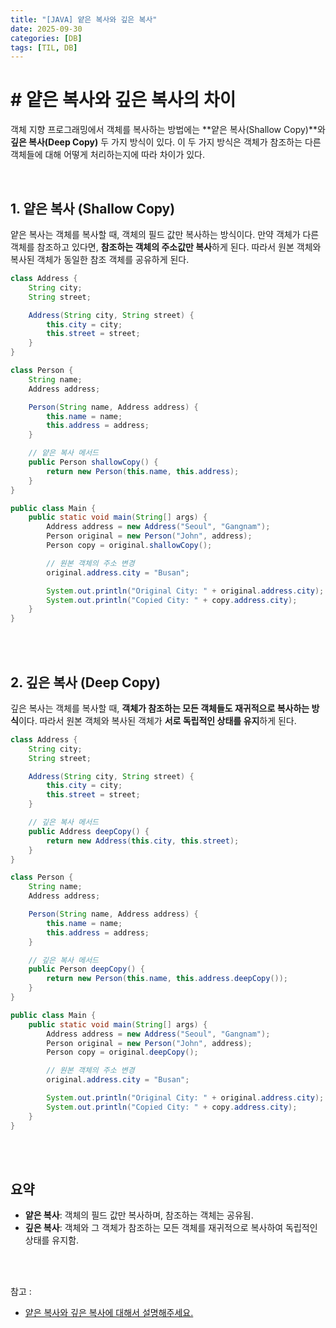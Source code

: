 ```yaml
---
title: "[JAVA] 얕은 복사와 깊은 복사"
date: 2025-09-30
categories: [DB]
tags: [TIL, DB]
---
```


# # 얕은 복사와 깊은 복사의 차이

객체 지향 프로그래밍에서 객체를 복사하는 방법에는 **얕은 복사(Shallow Copy)**와 **깊은 복사(Deep Copy)** 두 가지 방식이 있다. 이 두 가지 방식은 객체가 참조하는 다른 객체들에 대해 어떻게 처리하는지에 따라 차이가 있다.

<br />

## 1. 얕은 복사 (Shallow Copy)

얕은 복사는 객체를 복사할 때, 객체의 필드 값만 복사하는 방식이다. 만약 객체가 다른 객체를 참조하고 있다면, **참조하는 객체의 주소값만 복사**하게 된다. 따라서 원본 객체와 복사된 객체가 동일한 참조 객체를 공유하게 된다.

```java
class Address {
    String city;
    String street;

    Address(String city, String street) {
        this.city = city;
        this.street = street;
    }
}

class Person {
    String name;
    Address address;

    Person(String name, Address address) {
        this.name = name;
        this.address = address;
    }

    // 얕은 복사 메서드
    public Person shallowCopy() {
        return new Person(this.name, this.address);
    }
}

public class Main {
    public static void main(String[] args) {
        Address address = new Address("Seoul", "Gangnam");
        Person original = new Person("John", address);
        Person copy = original.shallowCopy();

        // 원본 객체의 주소 변경
        original.address.city = "Busan";

        System.out.println("Original City: " + original.address.city); // Busan
        System.out.println("Copied City: " + copy.address.city);       // Busan
    }
}
```

<br /><br />

## 2. 깊은 복사 (Deep Copy)

깊은 복사는 객체를 복사할 때, **객체가 참조하는 모든 객체들도 재귀적으로 복사하는 방식**이다. 따라서 원본 객체와 복사된 객체가 **서로 독립적인 상태를 유지**하게 된다.

```java
class Address {
    String city;
    String street;

    Address(String city, String street) {
        this.city = city;
        this.street = street;
    }

    // 깊은 복사 메서드
    public Address deepCopy() {
        return new Address(this.city, this.street);
    }
}

class Person {
    String name;
    Address address;

    Person(String name, Address address) {
        this.name = name;
        this.address = address;
    }

    // 깊은 복사 메서드
    public Person deepCopy() {
        return new Person(this.name, this.address.deepCopy());
    }
}

public class Main {
    public static void main(String[] args) {
        Address address = new Address("Seoul", "Gangnam");
        Person original = new Person("John", address);
        Person copy = original.deepCopy();

        // 원본 객체의 주소 변경
        original.address.city = "Busan";

        System.out.println("Original City: " + original.address.city); // Busan
        System.out.println("Copied City: " + copy.address.city);       // Seoul
    }
}
```

<br /><br />

## 요약

- **얕은 복사**: 객체의 필드 값만 복사하며, 참조하는 객체는 공유됨.
- **깊은 복사**: 객체와 그 객체가 참조하는 모든 객체를 재귀적으로 복사하여 독립적인 상태를 유지함.

<br /><br />

참고 : 
- [얕은 복사와 깊은 복사에 대해서 설명해주세요.](https://www.maeil-mail.kr/question/62)